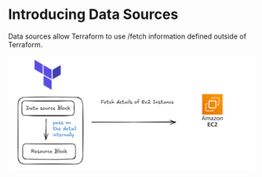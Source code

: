 # Introducing Data Sources
Data sources allow Terraform to use /fetch information defined outside of Terraform.

![MY Image](images/data_source_1.png)
